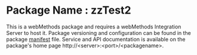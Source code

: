# Package Name : zzTest2
This is a webMethods package and requires a webMethods Integration Server to host it. Package versioning and configuration can be found in the package [manifest](./zzTest2/manifest.v3) file. Service and API documentation is available on the package's home page http://&lt;server&gt;:&lt;port&gt;/&lt;packagename>.
